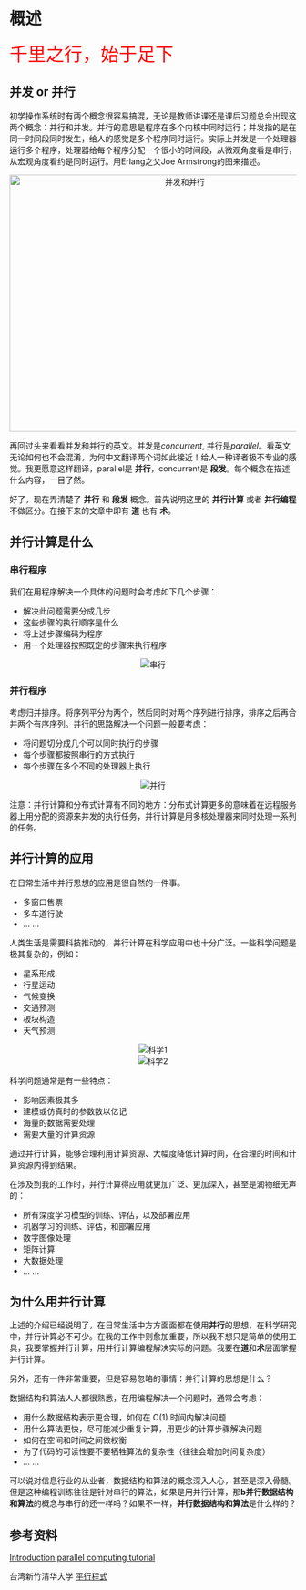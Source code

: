 # 概述

<font color=red size=6>千里之行，始于足下</font>

## 并发 or 并行

初学操作系统时有两个概念很容易搞混，无论是教师讲课还是课后习题总会出现这两个概念：并行和并发。并行的意思是程序在多个内核中同时运行；并发指的是在同一时间段同时发生，给人的感觉是多个程序同时运行。实际上并发是一个处理器运行多个程序，处理器给每个程序分配一个很小的时间段，从微观角度看是串行，从宏观角度看约是同时运行。用Erlang之父Joe Armstrong的图来描述。

<div align="center">
  <img src="/images/parallel_computing/0/concurrent_parallel.jpg" width="600" height="451" alt="并发和并行"/>
</div>

再回过头来看看并发和并行的英文。并发是*concurrent*, 并行是*parallel*。看英文无论如何也不会混淆，为何中文翻译两个词如此接近！给人一种译者极不专业的感觉。我更愿意这样翻译，parallel是 **并行**，concurrent是 **段发**。每个概念在描述什么内容，一目了然。

好了，现在弄清楚了 **并行** 和 **段发** 概念。首先说明这里的 **并行计算** 或者 **并行编程** 不做区分。在接下来的文章中即有 **道** 也有 **术**。

## 并行计算是什么

### 串行程序

我们在用程序解决一个具体的问题时会考虑如下几个步骤：
- 解决此问题需要分成几步
- 这些步骤的执行顺序是什么
- 将上述步骤编码为程序
- 用一个处理器按照既定的步骤来执行程序

<div align="center">
  <img src="/images/parallel_computing/0/serialProblem.png" alt="串行"/>
</div>

### 并行程序

考虑归并排序。将序列平分为两个，然后同时对两个序列进行排序，排序之后再合并两个有序序列。并行的思路解决一个问题一般要考虑：
- 将问题切分成几个可以同时执行的步骤
- 每个步骤都按照串行的方式执行
- 每个步骤在多个不同的处理器上执行

<div align="center">
  <img src="/images/parallel_computing/0/parallelProblem.png" alt="并行"/>
</div>

注意：并行计算和分布式计算有不同的地方：分布式计算更多的意味着在远程服务器上用分配的资源来并发的执行任务，并行计算是用多核处理器来同时处理一系列的任务。

## 并行计算的应用

在日常生活中并行思想的应用是很自然的一件事。
- 多窗口售票
- 多车道行驶
- ... ...

人类生活是需要科技推动的，并行计算在科学应用中也十分广泛。一些科学问题是极其复杂的，例如：
- 星系形成
- 行星运动
- 气候变换
- 交通预测
- 板块构造
- 天气预测

<div align="center">
  <img src="/images/parallel_computing/0/realWorldCollage1.jpeg" alt="科学1"/>
</div>
<div align="center">
  <img src="/images/parallel_computing/0/realWorldCollage2.jpeg" alt="科学2"/>
</div>

科学问题通常是有一些特点：
- 影响因素极其多
- 建模或仿真时的参数数以亿记
- 海量的数据需要处理
- 需要大量的计算资源

通过并行计算，能够合理利用计算资源、大幅度降低计算时间，在合理的时间和计算资源内得到结果。

在涉及到我的工作时，并行计算得应用就更加广泛、更加深入，甚至是润物细无声的：
- 所有深度学习模型的训练、评估，以及部署应用
- 机器学习的训练、评估，和部署应用
- 数字图像处理
- 矩阵计算
- 大数据处理
- ... ... 

## 为什么用并行计算

上述的介绍已经说明了，在日常生活中方方面面都在使用**并行**的思想，在科学研究中，并行计算必不可少。在我的工作中则愈加重要，所以我不想只是简单的使用工具，我要掌握并行计算，用并行计算编程解决实际的问题。我要在**道**和**术**层面掌握并行计算。

另外，还有一件非常重要，但是容易忽略的事情：并行计算的思想是什么？

数据结构和算法人人都很熟悉，在用编程解决一个问题时，通常会考虑：
- 用什么数据结构表示更合理，如何在 O(1) 时间内解决问题
- 用什么算法更快，尽可能减少重复计算，用更少的计算步骤解决问题
- 如何在空间和时间之间做权衡
- 为了代码的可读性要不要牺牲算法的复杂性（往往会增加时间复杂度）
- ... ...

可以说对信息行业的从业者，数据结构和算法的概念深入人心，甚至是深入骨髓。但是这种编程训练往往是针对串行的算法，如果是用并行计算，那**b并行数据结构和算法**的概念与串行的还一样吗？如果不一样，**并行数据结构和算法**是什么样的？

## 参考资料

[Introduction parallel computing tutorial](https://hpc.llnl.gov/training/tutorials/introduction-parallel-computing-tutorial)

台湾新竹清华大学 [平行程式](https://ocw.nthu.edu.tw/ocw/index.php?page=course&cid=231)
